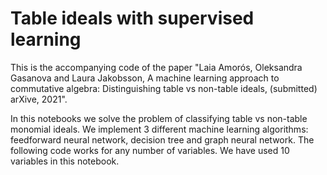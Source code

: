 # Table ideals with supervised learning

This is the accompanying code of the paper "Laia Amorós, Oleksandra Gasanova and Laura Jakobsson, A machine learning approach to commutative algebra: Distinguishing table vs non-table ideals, (submitted) arXive, 2021".

In this notebooks we solve the problem of classifying table vs non-table monomial ideals. We implement 3 different machine learning algorithms: feedforward neural network, decision tree and graph neural network. The following code works for any number of variables. We have used 10 variables in this notebook.
